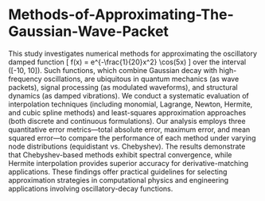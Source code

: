 # Methods-of-Approximating-The-Gaussian-Wave-Packet
This study investigates numerical methods for approximating the oscillatory damped function
\[
f(x) = e^{-\frac{1}{20}x^2} \cos(5x)
\]
over the interval \([-10, 10]\). Such functions, which combine Gaussian decay with high-frequency oscillations, are ubiquitous in quantum mechanics (as wave packets), signal processing (as modulated waveforms), and structural dynamics (as damped vibrations). We conduct a systematic evaluation of interpolation techniques (including monomial, Lagrange, Newton, Hermite, and cubic spline methods) and least-squares approximation approaches (both discrete and continuous formulations). Our analysis employs three quantitative error metrics—total absolute error, maximum error, and mean squared error—to compare the performance of each method under varying node distributions (equidistant vs. Chebyshev). The results demonstrate that Chebyshev-based methods exhibit spectral convergence, while Hermite interpolation provides superior accuracy for derivative-matching applications. These findings offer practical guidelines for selecting approximation strategies in computational physics and engineering applications involving oscillatory-decay functions.
